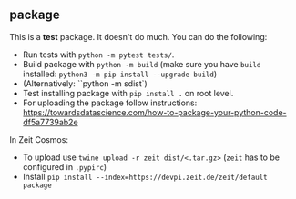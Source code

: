 ## package

This is a **test** package. It doesn't do much. You can do the following:

* Run tests with ``python -m pytest tests/``.
* Build package with ``python -m build`` (make sure you have ``build`` installed: ``python3 -m pip install --upgrade build``)
* (Alternatively: ``python -m sdist`)
* Test installing package with ``pip install .`` on root level.
* For uploading the package follow instructions: https://towardsdatascience.com/how-to-package-your-python-code-df5a7739ab2e

In Zeit Cosmos:

* To upload use `twine upload -r zeit dist/<.tar.gz>` (`zeit` has to be configured in `.pypirc`)
* Install `pip install --index=https://devpi.zeit.de/zeit/default package`